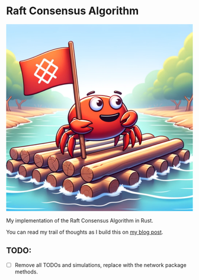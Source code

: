 # Raft Consensus Algorithm

![Raft in Rust](img.png)

My implementation of the Raft Consensus Algorithm in Rust.

You can read my trail of thoughts as I build this on [my blog post](https://theghostmac.github.io/posts/raft-consensus).

## TODO:
- [ ] Remove all TODOs and simulations, replace with the network package methods.